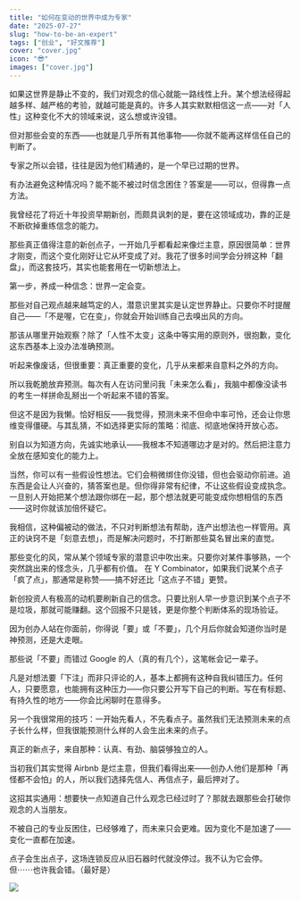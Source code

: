 ```yaml
---
title: "如何在变动的世界中成为专家"
date: "2025-07-27"
slug: "how-to-be-an-expert"
tags: ["创业", "好文推荐"]
cover: "cover.jpg"
icon: "😎"
images: ["cover.jpg"]
---
```

如果这世界是静止不变的，我们对观念的信心就能一路线性上升。某个想法经得起越多样、越严格的考验，就越可能是真的。许多人其实默默相信这一点——对「人性」这种变化不大的领域来说，这么想或许没错。



但对那些会变的东西——也就是几乎所有其他事物——你就不能再这样信任自己的判断了。



专家之所以会错，往往是因为他们精通的，是一个早已过期的世界。



有办法避免这种情况吗？能不能不被过时信念困住？答案是——可以，但得靠一点方法。



我曾经花了将近十年投资早期新创，而颇具讽刺的是，要在这领域成功，靠的正是不断砍掉重练信念的能力。



那些真正值得注意的新创点子，一开始几乎都看起来像烂主意，原因很简单：世界才刚变，而这个变化刚好让它从坏变成了对。我花了很多时间学会分辨这种「翻盘」，而这套技巧，其实也能套用在一切新想法上。



第一步，养成一种信念：世界一定会变。



那些对自己观点越来越笃定的人，潜意识里其实是认定世界静止。只要你不时提醒自己——「不是喔，它在变」，你就会开始训练自己去嗅出风的方向。



那该从哪里开始观察？除了「人性不太变」这条中等实用的原则外，很抱歉，变化这东西基本上没办法准确预测。



听起来像废话，但很重要：真正重要的变化，几乎从来都来自意料之外的方向。



所以我乾脆放弃预测。每次有人在访问里问我「未来怎么看」，我脑中都像没读书的考生一样拼命乱掰出一个听起来不错的答案。



但这不是因为我懒。恰好相反——我觉得，预测未来不但命中率可怜，还会让你思维变得僵硬。与其乱猜，不如选择更实际的策略：彻底、彻底地保持开放心态。



别自以为知道方向，先诚实地承认——我根本不知道哪边才是对的。然后把注意力全放在感知变化的能力上。



当然，你可以有一些假设性想法。它们会稍微绑住你没错，但也会驱动你前进。追东西是会让人兴奋的，猜答案也是。但你得非常有纪律，不让这些假设变成执念。
一旦别人开始把某个想法跟你绑在一起，那个想法就更可能变成你想相信的东西——这时你就该加倍怀疑它。



我相信，这种偏被动的做法，不只对判断想法有帮助，连产出想法也一样管用。真正的诀窍不是「刻意去想」，而是解决问题时，不打断那些莫名冒出来的直觉。



那些变化的风，常从某个领域专家的潜意识中吹出来。只要你对某件事够熟，一个突然跳出来的怪念头，几乎都有价值。
在 Y Combinator，如果我们说某个点子「疯了点」，那通常是称赞——搞不好还比「这点子不错」更赞。



新创投资人有极高的动机要刷新自己的信念。只要比别人早一步意识到某个点子不是垃圾，那就可能赚翻。这个回报不只是钱，更是你整个判断体系的现场验证。



因为创办人站在你面前，你得说「要」或「不要」，几个月后你就会知道你当时是神预测，还是大走眼。



那些说「不要」而错过 Google 的人（真的有几个），这笔帐会记一辈子。



凡是对想法要「下注」而非只评论的人，基本上都拥有这种自我纠错压力。任何人，只要愿意，也能拥有这种压力——你只要公开写下自己的判断。写在有标题、有持久性的地方——你会比闲聊时在意得多。



另一个我很常用的技巧：一开始先看人，不先看点子。虽然我们无法预测未来的点子长什么样，但我很能预测什么样的人会生出未来的点子。



真正的新点子，来自那种：认真、有劲、脑袋够独立的人。



当初我们其实觉得 Airbnb 是烂主意，但我们看得出来——创办人他们是那种「再怪都不会怕」的人，所以我们选择先信人、再信点子，最后押对了。



这招其实通用：想要快一点知道自己什么观念已经过时了？那就去跟那些会打破你观念的人当朋友。



不被自己的专业反困住，已经够难了，而未来只会更难。因为变化不是加速了——变化一直都在加速。



点子会生出点子，这场连锁反应从旧石器时代就没停过。我不认为它会停。
但⋯⋯也许我会错。（最好是）




![](https://prod-files-secure.s3.us-west-2.amazonaws.com/112d0858-5090-4d34-a606-b75eb8d65fd2/46476355-9cf3-4e99-9b7a-3531bc426380/1000202064.png?X-Amz-Algorithm=AWS4-HMAC-SHA256&X-Amz-Content-Sha256=UNSIGNED-PAYLOAD&X-Amz-Credential=ASIAZI2LB466UHYLRLDU%2F20250801%2Fus-west-2%2Fs3%2Faws4_request&X-Amz-Date=20250801T011855Z&X-Amz-Expires=3600&X-Amz-Security-Token=IQoJb3JpZ2luX2VjELf%2F%2F%2F%2F%2F%2F%2F%2F%2F%2FwEaCXVzLXdlc3QtMiJHMEUCIQCSJIl7%2F8vXzPyjXTuOzFpPm%2Bt%2BEi74KFpYUVpm%2BmzvFwIgKGpBbkAXz%2Bi0q6qCNxrSGPt1aVCh5FozHAQLX40wMIYqiAQI4P%2F%2F%2F%2F%2F%2F%2F%2F%2F%2FARAAGgw2Mzc0MjMxODM4MDUiDA%2FjESRUaRUbdjLSAircA78vSNue3%2BhmOrUP6lHBhvL%2BHE9jqDbZENt0cChvUwyorsTn5gv7CYaw6InPIur7p6m3%2BiWo%2FybT4WgLcvMjaa5lnITFhW1KlRYDoglOx0d3I3nLRo1TJwufk8otVjZ6w0e3lxwCKOi2wY7jfEpLXq6%2FkXpsB9LipHoPiBb6qq3WnLVdTze%2F9S3xftgaroeeFSSxCy8q3N%2F3B4gPejcwafj92x2kiu4l3487PsfHhH%2FdKxznQ2x2xQo3ATsCflHmDTh11JQ4kaONA%2FCwOT1mnua0OGW3dMUcxTtSK9sWTMSS51%2FDuTV8ZVnXguRAXGgm8QWr7PyV3DqgTq1p%2BwUBp1eYCbgOE491kXYQU2lGlCiVLBrHwVPB3za%2BCL2aLpN5jB8ZWKp1umjf1fCj%2F26NFamt2co6rhlO4iZbQes%2Bn7sizvQhe4mKKT2yNPjlJX%2FeWv85YDGHYywCZy5DCd8P2dAwWkVyXsU6DB1b%2BTmaJ9quf1R5IWI2ErIeDGmLVq%2FiFk%2Bz9Vr6jb4BxI3zx5777EnE4dDOAxj5PDQfZo%2Bb%2FAhgzqw7q%2FKm2pgEZtuc1CGPKsiCqzMP0sBtvfUY80QcBI5PXOT%2BkG%2Bq22e8b7I46C2A6z2OJHruBnaCLK%2FKMO3ur8QGOqUBwvCPry2%2BiL81gyJf0a2f%2FrKO12B3zk7vhKeRYq%2FAG6MEH%2BGn3HnvJopxfz3FU0kVDmAZasYJpNkUZWeMviA0JP4jJzX80uTWwLdg%2FYeyb3DZyEcv1K3oPUoimvGnUxn3xr1XRYJLy%2BRAtCqggYnilkxgLPRu4xp8b1n%2FMFxHsXgI9zPP1fSn03tfuxbB9HuGuR6ksAqEEwriflkXUFZEBU18WTQY&X-Amz-Signature=dd912cfd5bef6aa5827d11fcd390908e8f700080d7438d18f1a4bb85ea35bdb6&X-Amz-SignedHeaders=host&x-amz-checksum-mode=ENABLED&x-id=GetObject)

